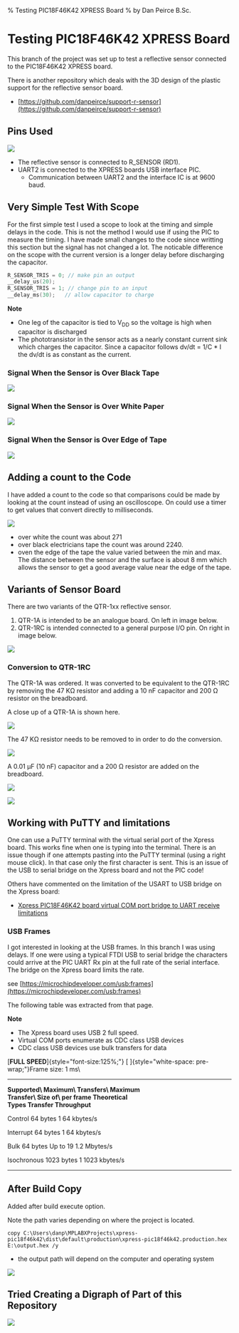 % Testing PIC18F46K42 XPRESS Board
% by Dan Peirce B.Sc.

<!---
use 
pandoc -s --toc -t html5 -c pandocbd.css README.pandoc.md -o index.html

pandoc -s --toc -t gfm README.pandoc.md -o README.md
-->

# Testing PIC18F46K42 XPRESS Board

This branch of the project was set up to test a reflective sensor connected to the PIC18F46K42 XPRESS board.

There is another repository which deals with the 3D design of the plastic support for the reflective sensor board.

* [https://github.com/danpeirce/support-r-sensor](https://github.com/danpeirce/support-r-sensor)

 
## Pins Used

![](images/pins.png)

* The reflective sensor is connected to R_SENSOR (RD1).
* UART2 is connected to the XPRESS boards USB interface PIC. 
    * Communication between UART2 and the interface IC is at 9600 baud.

## Very Simple Test With Scope

For the first simple test I used a scope to look at the timing and simple delays in the code. This is not the 
method I would use if using the PIC to measure the timing. I have made small changes to the code since writting this section 
but the signal has not changed a lot. The noticable difference on the scope with the current version is a longer delay before
discharging the capacitor.

~~~~c
R_SENSOR_TRIS = 0; // make pin an output
__delay_us(20);
R_SENSOR_TRIS = 1; // change pin to an input
__delay_ms(30);   // allow capacitor to charge
~~~~

**Note**

* One leg of the capacitor is tied to V<sub>DD</sub> so the voltage is high when capacitor is discharged
* The phototransistor in the sensor acts as a nearly constant current sink which charges the capacitor. Since a capacitor 
  follows dv/dt = 1/C * I the dv/dt is as constant as the current.

### Signal When the Sensor is Over Black Tape

![](images/sig_tape_centre.jpg)

### Signal When the Sensor is Over White Paper

![](images/sig_white.jpg)

### Signal When the Sensor is Over Edge of Tape

![](images/sig_tape_edge.jpg)

## Adding a count to the Code

I have added a count to the code so that comparisons could be made by looking at the count instead of using an oscilloscope. On could use a timer
to get values that convert directly to milliseconds.

![](images/count.png)

* over white the count was about 271
* over black electricians tape the count was around 2240.
* oven the edge of the tape the value varied between the min and max. The distance between the sensor and the surface is about 8 mm which allows the sensor
  to get a good average value near the edge of the tape.


## Variants of Sensor Board

There are two variants of the QTR-1xx reflective sensor.

1.  QTR-1A is intended to be an analogue board. On left in image below.
2.  QTR-1RC is intended connected to a general purpose I/O pin. On right in image below.

![](images/compare-ccts.png)

### Conversion to QTR-1RC

The QTR-1A was ordered. It was converted to be equivalent to the QTR-1RC by 
removing the 47 KΩ resistor and adding a 10 nF capacitor and 200 Ω resistor on the breadboard.

A close up of a QTR-1A is shown here.

![](images/with_47k_header.jpg)

The 47 KΩ resistor needs to be removed to in order to do the conversion.

![](images/with_header.jpg)

A 0.01 µF (10 nF) capacitor and a 200 Ω resistor are added on the breadboard.

![](images/sensor_cct.jpg)

![](images/sensor_tape.jpg)



## Working with PuTTY and limitations

One can use a PuTTY terminal with the virtual serial port of the Xpress board. This works fine when one is typing into the 
terminal. There is an issue though if one attempts pasting into the PuTTY terminal (using a right mouse click). In that case
only the first character is sent. This is an issue of the USB to serial bridge on the Xpress board and not the PIC code!

Others have commented on the limitation of the USART to USB bridge on the Xpress board:

* [Xpress PIC18F46K42 board virtual COM port bridge to UART receive limitations](https://www.microchip.com/forums/m1097510.aspx)

### USB Frames

I got interested in looking at the USB frames.  In this branch I was using delays. If one were using a typical FTDI USB to serial bridge 
the characters could arrive at the PIC UART Rx pin at the full rate of the serial interface. The bridge on the Xpress board limits 
the rate.

see [https://microchipdeveloper.com/usb:frames](https://microchipdeveloper.com/usb:frames)

The following table was extracted from that page. 

**Note** 

* The Xpress board uses USB 2 full speed.
* Virtual COM ports enumerate as CDC class USB devices
* CDC class USB devices use bulk transfers for data

[**FULL SPEED**]{style="font-size:125%;"} [
]{style="white-space: pre-wrap;"}Frame size: 1 ms\

  ----------------- ----------------- ----------------- -----------------
  **Supported\      **Maximum\        **Transfers\      **Maximum\
  Transfer\         Size of\          per frame**       Theoretical\
  Types**           Transfer**                          Throughput**

  Control           64 bytes          1                 64 kbytes/s

  Interrupt         64 bytes          1                 64 kbytes/s

  Bulk              64 bytes          Up to 19          1.2 Mbytes/s

  Isochronous       1023 bytes        1                 1023 kbytes/s
  ----------------- ----------------- ----------------- -----------------

## After Build Copy

Added after build execute option.

Note the path varies depending on where the project is located.

~~~~
copy C:\Users\danp\MPLABXProjects\xpress-pic18f46k42\dist\default\production\xpress-pic18f46k42.production.hex E:\output.hex /y
~~~~

* the output path will depend on the computer and operating system

![](images/after-build.png)

## Tried Creating a Digraph of Part of this Repository

<img src="graph.png"  />

